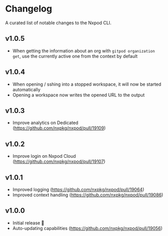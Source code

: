 # Changelog

A curated list of notable changes to the Nxpod CLI.

## v1.0.5

-  When getting the information about an org with `gitpod organization get`, use the currently active one from the context by default

## v1.0.4

-  When opening / sshing into a stopped workspace, it will now be started automatically
-  Opening a workspace now writes the opened URL to the output

## v1.0.3

-   Improve analytics on Dedicated (https://github.com/nxpkg/nxpod/pull/19109)

## v1.0.2

-   Improve login on Nxpod Cloud (https://github.com/nxpkg/nxpod/pull/19107)

## v1.0.1

-   Improved logging (https://github.com/nxpkg/nxpod/pull/19064)
-   Improved context handling (https://github.com/nxpkg/nxpod/pull/19086)

## v1.0.0

-   Initial release 🎉
-   Auto-updating capabilities (https://github.com/nxpkg/nxpod/pull/19056)

